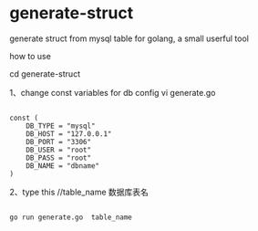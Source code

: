 # generate-struct
generate struct from mysql table for golang, a small userful tool


how to use

cd generate-struct

1、change const variables for db config
vi generate.go
<pre><code>
const (
	DB_TYPE = "mysql"
	DB_HOST = "127.0.0.1"
	DB_PORT = "3306"
	DB_USER = "root"
	DB_PASS = "root"
	DB_NAME = "dbname"
)
</code></pre>

2、type this
//table_name 数据库表名
<pre><code>
go run generate.go  table_name  
</code></pre>


